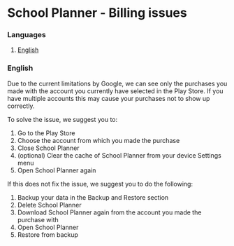 # School Planner - Billing issues

### Languages
1. [English](#english)

### English
Due to the current limitations by Google, we can see only the purchases you made with the account you currently have selected in the Play Store. If you have multiple accounts this may cause your purchases not to show up correctly.

To solve the issue, we suggest you to:
1. Go to the Play Store
2. Choose the account from which you made the purchase
3. Close School Planner
4. (optional) Clear the cache of School Planner from your device Settings menu
5. Open School Planner again

If this does not fix the issue, we suggest you to do the following:
1. Backup your data in the Backup and Restore section
2. Delete School Planner
3. Download School Planner again from the account you made the purchase with
4. Open School Planner
5. Restore from backup
